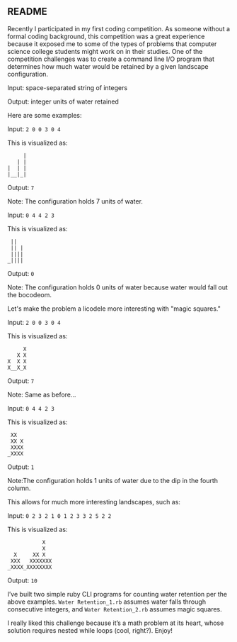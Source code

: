 ## README

Recently I participated in my first coding competition. As someone without a formal coding background, this competition was a great experience because it exposed me to some of the types of problems that computer science college students might work on in their studies. One of the competition challenges was to create a command line I/O program that determines how much water would be retained by a given landscape configuration.

Input: space-separated string of integers

Output: integer units of water retained

Here are some examples:

Input: `2 0 0 3 0 4`

This is visualized as: 

```
     |
   | |
|  | |
|__|_|
```

Output: `7` 

Note: The configuration holds 7 units of water.

Input: `0 4 4 2 3`

This is visualized as:

```
 ||  
 || |
 ||||
_||||
```

Output: `0` 

Note: The configuration holds 0 units of water because water would fall out the bocodeom.

Let's make the problem a licodele more interesting with "magic squares."

Input: `2 0 0 3 0 4`

This is visualized as: 

```
     X
   X X
X  X X
X__X_X
```

Output: `7`

Note: Same as before...

Input: `0 4 4 2 3`

This is visualized as:

```
 XX  
 XX X
 XXXX
_XXXX
```

Output: `1` 

Note:The configuration holds 1 units of water due to the dip in the fourth column.

This allows for much more interesting landscapes, such as:

Input: `0 2 3 2 1 0 1 2 3 3 2 5 2 2`

This is visualized as: 

```
           X  
           X  
  X     XX X  
 XXX   XXXXXXX
_XXXX_XXXXXXXX
```

Output: `10`

I’ve built two simple ruby CLI programs for counting water retention per the above examples. `Water Retention_1.rb` assumes water falls through consecutive integers, and `Water Retention_2.rb` assumes magic squares. 

I really liked this challenge because it’s a math problem at its heart, whose solution requires nested while loops (cool, right?). Enjoy!